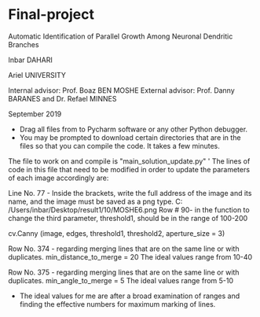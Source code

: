 # Final-project

Automatic Identification of
Parallel Growth Among Neuronal
Dendritic Branches

Inbar DAHARI 

Ariel UNIVERSITY

Internal advisor: Prof. Boaz BEN MOSHE
External advisor: Prof. Danny BARANES and Dr. Refael MINNES

September 2019

- Drag all files from to Pycharm software or any other Python debugger.
- You may be prompted to download certain directories that are in the files so that you can compile the code. It takes a few minutes.

The file to work on and compile is "main_solution_update.py" '
The lines of code in this file that need to be modified in order to update the parameters of each image accordingly are:

Line No. 77 - Inside the brackets, write the full address of the image and its name, and the image must be saved as a png type.
C: /Users/inbar/Desktop/result1/10/MOSHE6.png
Row # 90- in the function to change the third parameter, threshold1, should be in the range of 100-200
 
 cv.Canny (image, edges, threshold1, threshold2, aperture_size = 3)

Row No. 374 - regarding merging lines that are on the same line or with duplicates.
min_distance_to_merge = 20
The ideal values ​​range from 10-40

Row No. 375 - regarding merging lines that are on the same line or with duplicates.
min_angle_to_merge = 5
The ideal values ​​range from 5-10

* The ideal values ​​for me are after a broad examination of ranges and finding the effective numbers for maximum marking of lines.
